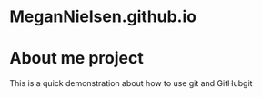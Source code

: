 # MeganNielsen.github.io
# About me project

This is a quick demonstration about how to use git and GitHubgit